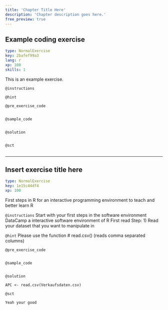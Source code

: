 ```yaml
---
title: 'Chapter Title Here'
description: 'Chapter description goes here.'
free_preview: true
---
```


## Example coding exercise

```yaml
type: NormalExercise
key: 2bafef99a3
lang: r
xp: 100
skills: 1
```

This is an example exercise.

`@instructions`


`@hint`


`@pre_exercise_code`
```{r}

```

`@sample_code`
```{r}

```

`@solution`
```{r}

```

`@sct`
```{r}

```

---

## Insert exercise title here

```yaml
type: NormalExercise
key: 1e15c44df4
xp: 100
```

First steps in R for an interactive programming environment to teach and better learn R

`@instructions`
Start with your first steps in the software environment DataCamp a interactive software environment of R
First read Step: 1) Read your dataset that you want to manipulate in

`@hint`
Please use the function # read.csv() (reads comma separated columns)

`@pre_exercise_code`
```{r}

```

`@sample_code`
```{r}

```

`@solution`
```{r}
APC <- read.csv(Verkaufsdaten.csv)
```

`@sct`
```{r}
Yeah your good
```
